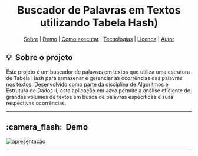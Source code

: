 <h1 align="center"> Buscador de Palavras em Textos utilizando Tabela Hash) </h1>

<div align="center">
	<a href="#about">Sobre</a> |
	<a href="#demo">Demo</a> |
	<a href="#installation">Como executar</a> |
	<a href="#technologies">Tecnologias</a> |
	<a href="#licence">Licença</a> |
	<a href="#author">Autor</a>
</div>

<h2 id="about">💡&nbsp; Sobre o projeto</h2>
Este projeto é um buscador de palavras em textos que utiliza uma estrutura de Tabela Hash para armazenar e gerenciar as ocorrências das palavras nos textos. Desenvolvido como parte da disciplina de Algoritmos e Estrutura de Dados II, esta aplicação em Java permite a análise eficiente de grandes volumes de textos em busca de palavras específicas e suas respectivas ocorrências.

---
<h2 id="demo">:camera_flash:&nbsp; Demo</h2>

![apresentação](https://github.com/ThSFernandes/word-Searcher/assets/112223120/70c646e4-f8b2-4bc6-bcbd-7ebfb28ecf29)

-----



